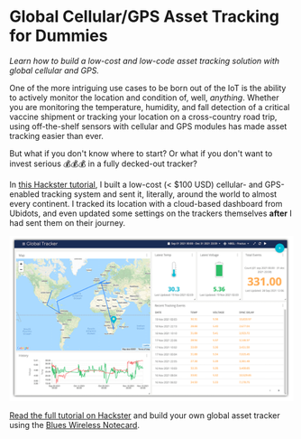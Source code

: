 # Global Cellular/GPS Asset Tracking for Dummies

*Learn how to build a low-cost and low-code asset tracking solution with global cellular and GPS.*

One of the more intriguing use cases to be born out of the IoT is the ability to actively monitor the location and condition of, well, *anything*. Whether you are monitoring the temperature, humidity, and fall detection of a critical vaccine shipment or tracking your location on a cross-country road trip, using off-the-shelf sensors with cellular and GPS modules has made asset tracking easier than ever.

But what if you don't know where to start? Or what if you don't want to invest serious 💰💰💰 in a fully decked-out tracker?

In [this Hackster tutorial](), I built a low-cost (< $100 USD) cellular- and GPS-enabled tracking system and sent it, literally, around the world to almost every continent. I tracked its location with a cloud-based dashboard from Ubidots, and even updated some settings on the trackers themselves **after** I had sent them on their journey.

![notecard asset tracker ubidots dashboard](ubidots-dashboard.png)

[Read the full tutorial on Hackster]() and build your own global asset tracker using the [Blues Wireless Notecard](/products/notecard/).

